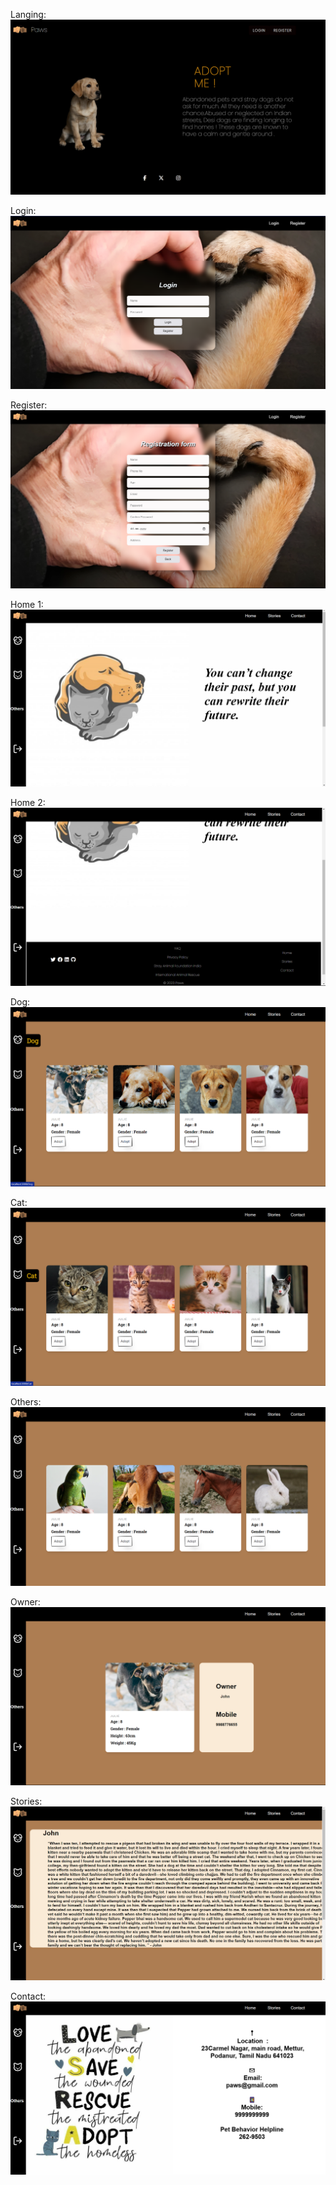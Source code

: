 Langing:
<img src='https://github.com/Vikram05vikky/React_IRC/blob/main/CC_Project/paw/Images/Landing.png'></img>

Login:
<img src='https://github.com/Vikram05vikky/React_IRC/blob/main/CC_Project/paw/Images/Login.png'></img>

Register:
<img src='https://github.com/Vikram05vikky/React_IRC/blob/main/CC_Project/paw/Images/Register.png'></img>

Home 1:
<img src='https://github.com/Vikram05vikky/React_IRC/blob/main/CC_Project/paw/Images/Home%201.png'></img>

Home 2:
<img src='https://github.com/Vikram05vikky/React_IRC/blob/main/CC_Project/paw/Images/Home%202.png'></img>

Dog:
<img src='https://github.com/Vikram05vikky/React_IRC/blob/main/CC_Project/paw/Images/Dog.png'></img>

Cat:
<img src='https://github.com/Vikram05vikky/React_IRC/blob/main/CC_Project/paw/Images/Cat.png'></img>

Others:
<img src='https://github.com/Vikram05vikky/React_IRC/blob/main/CC_Project/paw/Images/Others.png'></img>

Owner:
<img src='https://github.com/Vikram05vikky/React_IRC/blob/main/CC_Project/paw/Images/Owner.png'></img>

Stories:
<img src='https://github.com/Vikram05vikky/React_IRC/blob/main/CC_Project/paw/Images/Stories.png'></img>

Contact:
<img src='https://github.com/Vikram05vikky/React_IRC/blob/main/CC_Project/paw/Images/Contact.png'></img>
